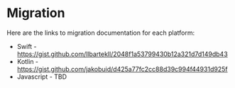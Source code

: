 # Migration

Here are the links to migration documentation for each platform:

- Swift - https://gist.github.com/llbartekll/2048f1a53799430b12a321d7d149db43
- Kotlin - https://gist.github.com/jakobuid/d425a77fc2cc88d39c994f44931d925f
- Javascript - TBD
